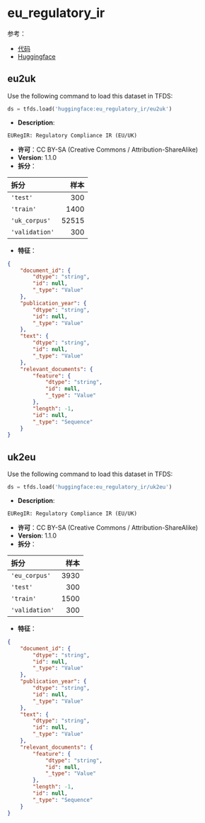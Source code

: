 # eu_regulatory_ir

参考：

- [代码](https://github.com/huggingface/datasets/blob/master/datasets/eu_regulatory_ir)
- [Huggingface](https://huggingface.co/datasets/eu_regulatory_ir)

## eu2uk

Use the following command to load this dataset in TFDS:

```python
ds = tfds.load('huggingface:eu_regulatory_ir/eu2uk')
```

- **Description**:

```
EURegIR: Regulatory Compliance IR (EU/UK)
```

- **许可**：CC BY-SA (Creative Commons / Attribution-ShareAlike)
- **Version**: 1.1.0
- **拆分**：

拆分 | 样本
:-- | --:
`'test'` | 300
`'train'` | 1400
`'uk_corpus'` | 52515
`'validation'` | 300

- **特征**：

```json
{
    "document_id": {
        "dtype": "string",
        "id": null,
        "_type": "Value"
    },
    "publication_year": {
        "dtype": "string",
        "id": null,
        "_type": "Value"
    },
    "text": {
        "dtype": "string",
        "id": null,
        "_type": "Value"
    },
    "relevant_documents": {
        "feature": {
            "dtype": "string",
            "id": null,
            "_type": "Value"
        },
        "length": -1,
        "id": null,
        "_type": "Sequence"
    }
}
```

## uk2eu

Use the following command to load this dataset in TFDS:

```python
ds = tfds.load('huggingface:eu_regulatory_ir/uk2eu')
```

- **Description**:

```
EURegIR: Regulatory Compliance IR (EU/UK)
```

- **许可**：CC BY-SA (Creative Commons / Attribution-ShareAlike)
- **Version**: 1.1.0
- **拆分**：

拆分 | 样本
:-- | --:
`'eu_corpus'` | 3930
`'test'` | 300
`'train'` | 1500
`'validation'` | 300

- **特征**：

```json
{
    "document_id": {
        "dtype": "string",
        "id": null,
        "_type": "Value"
    },
    "publication_year": {
        "dtype": "string",
        "id": null,
        "_type": "Value"
    },
    "text": {
        "dtype": "string",
        "id": null,
        "_type": "Value"
    },
    "relevant_documents": {
        "feature": {
            "dtype": "string",
            "id": null,
            "_type": "Value"
        },
        "length": -1,
        "id": null,
        "_type": "Sequence"
    }
}
```
